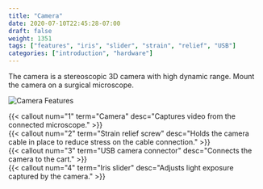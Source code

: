 ```yaml
---
title: "Camera"
date: 2020-07-10T22:45:28-07:00
draft: false
weight: 1351
tags: ["features", "iris", "slider", "strain", "relief", "USB"]
categories: ["introduction", "hardware"]
---
```


The camera is a stereoscopic 3D camera with high dynamic range. Mount the camera on a surgical microscope.

![Camera Features](/images/camera_callouts.svg)

{{< callout num="1" term="Camera" desc="Captures video from the connected microscope." >}}  
{{< callout num="2" term="Strain relief screw" desc="Holds the camera cable in place to reduce stress on the cable connection." >}}  
{{< callout num="3" term="USB camera connector" desc="Connects the camera to the cart." >}}  
{{< callout num="4" term="Iris slider" desc="Adjusts light exposure captured by the camera." >}}
